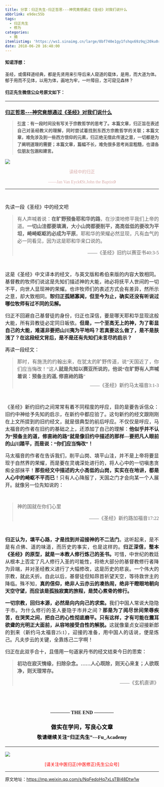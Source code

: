 ```yaml
---
title: 分享：归正先生-归正哲思---神究竟想通过《圣经》对我们说什么
abbrlink: e9dec55b
tags:
  - 归正先生
  - 修为
categories:
  - 摘
itemlistimg: 'https://ws1.sinaimg.cn/large/8bf740e1gy1fshqx69z9qj20ku0rshdt.jpg'
date: 2018-06-20 16:48:00
---
```


#### 知诺浮想：

圣经，或儒释道经典，都是先贤用来引导后来人窥道的载体，是用，而大道为体。
郁于用而不见体，以用为体，画地为牢，一叶障目，怎可窥见森林？



#### 归正先生微信公众号原文如下：
---

###  [归正哲思---神究竟想通过《圣经》对我们说什么](https://mp.weixin.qq.com/s/NqFedoHq7xLsTBl48Dtw1w "跳转至原文")

<div class="rich_media_content ">
                    <blockquote><p style="text-align: justify;margin-bottom: 10px;margin-top: 15px;"><span style="font-family: 仿宋;font-size: 16px;"><span style="font-size: 16px;white-space: pre-wrap;text-decoration: underline;"><strong style="font-size: 14px;line-height: 1.6;"><span style="font-family: 仿宋;">引言</span></strong></span><strong style="white-space: pre-wrap;font-size: 14px;line-height: 1.6;"><span style="font-family: 仿宋;">：有一段时间没有写关于宗教哲学的思考了。</span></strong></span><span style="font-family: 仿宋;font-size: 16px;"><strong style="white-space: pre-wrap;font-size: 14px;line-height: 1.6;">本篇文章，归正旨在表述自己对圣经教义的理解，同时尝试着找到东西方宗教哲学的关联；本篇文章，难免涉及到一些西方信仰的元素，归正绝无借此传道之意，一切都是为了阐明道理的需要；本篇文章，</strong></span><strong style="font-family: 仿宋;white-space: pre-wrap;font-size: 14px;line-height: 1.6;">篇幅不长，难免很多思考尚显粗糙，也请各位朋友包涵和建言。</strong></p></blockquote><p style="text-align: justify;"><span style="font-family: 仿宋;font-size: 16px;"><strong style="white-space: pre-wrap;font-size: 14px;line-height: 1.6;"><span style="font-family: 仿宋;"></span></strong></span></p><p style="line-height: normal;"><img style="clear: both; display: block; margin:auto;" src="https://ws1.sinaimg.cn/large/8bf740e1gy1fshqx69z9qj20ku0rshdt.jpg" data-type="jpeg" data-w="750" style=""  /></p><p style="text-align: center;line-height: normal;"><span style="color: rgb(215, 171, 169);font-family: 仿宋;font-size: 14px;">读经中的归正</span></p><p style="text-align: center;line-height: normal;margin-bottom: 10px;"><span style="color: rgb(215, 171, 169);font-family: 仿宋;font-size: 14px;">——Jan Van Eyck《St.John the Baptist</span><span style="color: rgb(215, 171, 169);font-family: 仿宋;font-size: 14px;">》</span></p><hr  /><p style="text-align: center;line-height: normal;"><span style="color: rgb(215, 171, 169);font-family: 仿宋;font-size: 14px;"></span><br  /></p><p style="text-align: justify;margin-bottom: 15px;"><span style="font-family: 仿宋;font-size: 16px;">先读一段《圣经》中的经文吧<br  /></span></p><blockquote><p style="text-align: justify;"><span style="font-family: 仿宋;font-size: 16px;">有人声喊着说：</span><strong><span style="font-family: 仿宋;font-size: 16px;">在旷野预备耶和华的路</span></strong><span style="font-family: 仿宋;font-size: 16px;">，在沙漠地修平我们上帝的道。</span><strong><span style="font-family: 仿宋;font-size: 16px;">一切山洼都要填满，大小山岗都要削平，高高低低的要改为平坦，崎崎岖岖的必成为平原</span></strong><span style="font-family: 仿宋;font-size: 16px;">。耶和华的荣耀必然显现，凡有血气的必一同看见，因为这是耶和华亲口说的。</span><br  /></p><p style="text-align: right;"><span style="font-family:仿宋;font-size:16px;">——《圣经》旧约以赛亚书40:3-5</span></p></blockquote><p style="text-align: justify;"><span style="font-family:仿宋;font-size:16px;">&nbsp;</span></p><p style="text-align: justify;margin-top: 15px;margin-bottom: 15px;"><span style="font-family:仿宋;font-size:16px;"><span style="font-family:仿宋;">这是《圣经》中文译本的经文，与英文版和希伯来版的内容大致相同。基督教的牧师们说这是先知们描述神的大能，祂必将抚平人世间的一切不平，向世人显现神的荣耀。也许牧师们的表述方式会有差异，然所示之意，却大致相同。<strong>恕归正孤陋寡闻，但至今为止，确实还没有听说过哪位牧师有过不同的见解。</strong></span></span></p><p style="text-align: justify;margin-top: 15px;margin-bottom: 15px;"><span style="font-family: 仿宋;font-size: 16px;">归正不回避自己基督徒的身份，归正也深信，要是哪天耶和华显现这般大能，所有异教徒必定同日皈依。<strong>但是，一个至高无上的神，为了彰显自己的大能，难道非要把山川夷为平地吗？若真要这么做了，是不是肤浅了？在这段经文背后，是不是还有先知们未言尽的启示？</strong></span></p><p style="text-align: justify;margin-top: 15px;margin-bottom: 15px;"><span style="font-family: 仿宋;font-size: 16px;">再读一段经文：</span></p><blockquote><p style="text-align: justify;margin-top: 15px;margin-bottom: 5px;"><span style="font-family: 仿宋;font-size: 16px;">那时，有施洗的约翰出来，在犹太的旷野传道，说“天国近了，你们应当悔改！”这人</span><strong><span style="font-family: 仿宋;font-size: 16px;">就是先知以赛亚所说的，他说“在旷野有人声喊着说：预备主的道, 修直祂的路</span></strong><span style="font-family: 仿宋;font-size: 16px;">”</span></p><p style="text-align: right;margin-bottom: 15px;margin-top: 5px;"><span style="font-family: 仿宋;font-size: 16px;">——《圣经》新约马太福音3:1-3</span></p></blockquote><p style="text-align: justify;"><span style="font-family:仿宋;font-size:16px;">&nbsp;</span></p><p style="text-align: justify;"><span style="font-family:仿宋;font-size:16px;"><span style="font-family:仿宋;">《圣经》新约旧约之间常常有着不同程度的呼应，目的是要告诉信众：旧约中神给予先知的启示，在新约中都应验了。这句新约的经文跟刚刚在上文所提到的旧约经文，就是很典型的前后呼应。不仅仅是呼应，马太福音的作者在旧约的基础之上，还添加了自己的理解：<strong>他</strong></span><strong><span style="font-family:仿宋;">似乎并不认为</span>“预备主的道，修直祂的路”就是像旧约中描述的那样---要把凡人眼前的山川踏平，而是说：“你们应当悔改”！</strong></span></p><p style="text-align: justify;margin-top: 15px;"><span style="font-family: 仿宋;font-size: 16px;">马太福音的作者在告诉我们，削平山岗、填平山洼，并不是上帝将要显现于自然界的荣耀，而是要在灵魂深处进行的，将人心中的一切嗔恚贪痴全部抹平！</span><strong><span style="font-family: 仿宋;font-size: 16px;">那些经文中描述的大小高低的山岗，实实在在地讲，都是人心中的崎岖不平而已</span></strong><span style="font-family: 仿宋;font-size: 16px;">！只有人心降服了，天国之门才会向某一个人展开。就像另一位先知说的：</span></p><p style="text-align: justify;"><span style="font-family:仿宋;font-size:16px;">&nbsp;</span></p><blockquote><p style="text-align: justify;"><span style="font-family:仿宋;font-size:16px;">神的国就在你们心里</span></p><p style="text-align: right;"><span style="font-family:仿宋;font-size:16px;">——《圣经》新约路加福音17:22</span></p></blockquote><p style="text-align: justify;"><span style="font-family:仿宋;font-size:16px;">&nbsp;</span></p><p style="text-align: justify;margin-bottom: 15px;"><strong><span style="font-family: 仿宋;font-size: 16px;"><span style="font-family:仿宋;">归正认为，填平心路，才是找到并迎接神的不二法门</span></span></strong><span style="font-family:仿宋;font-size:16px;"><span style="font-family:仿宋;">。这听起来，是不是有点佛、道的味道，而历史的事实，也是这样的。</span></span><strong><span style="font-family: 仿宋;font-size: 16px;"><span style="font-family:仿宋;">归正深信，整本《圣经》的原型，就是一本教人修行炼己的圣书。</span></span></strong><span style="font-family:仿宋;font-size:16px;"><span style="font-family:仿宋;">可惜，中世纪的教廷从根本上否定了凡人修行入圣的可能性，将绝大部分的基督教修行者降为异端，并对圣经教义进行了大幅修改，这是历史的悲哀。一个伟大的宗教，就此夭折。自此以后，基督徒但知昂首祈望天空，等待救世主的降临。殊不知，</span></span><strong><span style="font-family: 仿宋;font-size: 16px;"><span style="font-family:仿宋;">真的信仰，绝非人云亦云的凑热闹，绝非干瞪眼地朝向天空守望，而应该是孤独寂寞的旅程，是焚心煮骨的修行。</span></span></strong></p><p style="text-align: justify;margin-top: 15px;"><strong><span style="font-family: 仿宋;font-size: 16px;">一切宗教，回归本源，必然是向内向己的求索。</span></strong><span style="font-family: 仿宋;font-size: 16px;">我们中国人常说大隐隐于市。为什么修行的圣人要隐于市井之间？<strong>那是为了阅尽世间荣辱疾苦，在哭笑之间，把自己的心性彻底磨平。</strong><strong>只有这样，才有可能在震耳欲聋的光明正大面前，从容地接受自性的解脱。</strong>这就像童贞女迎接新郎的到来（新约马太福音25:1），迎接的准备，用中国人的话说，便是炼己。凡夫步云的关键，全靠炼己二字啊！</span></p><p style="text-align: justify;margin-top: 15px;"><span style="font-family: 仿宋;font-size: 16px;">归正在此双手合十，且借用一句道家丹书的经文结束今日的思索：</span></p><blockquote><p style="text-align: justify;margin-top: 15px;"><strong><span style="font-family: 仿宋;font-size: 16px;">初功在寂灭情缘，扫除杂念。……人心既除，则天心来复；人欲既净，则天理常存。</span></strong></p><p style="text-align: right;"><span style="font-family:仿宋;font-size:16px;">——《玄机直讲》</span></p></blockquote><p style="text-align: left;"><span style="font-family:仿宋;font-size:16px;"><br  /></span></p><p style="text-align: left;"><br  /></p><p style="margin-top: 15px;margin-bottom: 15px;white-space: normal;text-align: center;"><span style="font-family: 仿宋;font-size: 16px;"><strong style="text-align: justify;">———— THE&nbsp;END ————</strong></span></p><p style="margin-top: 15px;margin-bottom: 15px;white-space: normal;text-align: justify;"><span style="font-family: 仿宋;font-size: 16px;"></span></p><p style="margin-top: 25px;margin-bottom: 5px;font-size: 16px;white-space: normal;max-width: 100%;min-height: 1em;color: rgb(62, 62, 62);text-align: center;line-height: 1.75em;box-sizing: border-box !important;word-wrap: break-word !important;"><strong><span style="font-size: 18px;color: rgb(0, 0, 0);max-width: 100%;font-family: 仿宋;letter-spacing: 0.5px;box-sizing: border-box !important;word-wrap: break-word !important;">做实在学问，写良心文章</span></strong></p><p style="margin-top: 5px;margin-bottom: 15px;font-size: 16px;white-space: normal;max-width: 100%;min-height: 1em;color: rgb(62, 62, 62);line-height: 1.75em;text-align: center;box-sizing: border-box !important;word-wrap: break-word !important;"><strong><span style="color: rgb(0, 0, 0);max-width: 100%;font-family: 仿宋;letter-spacing: 0.5px;box-sizing: border-box !important;word-wrap: break-word !important;">敬请继续关注“归正先生”---Fu_Academy</span></strong></p><hr style="font-size: 16px;white-space: normal;max-width: 100%;color: rgb(62, 62, 62);box-sizing: border-box !important;word-wrap: break-word !important;"  />
					<img style="clear: both; display: block; margin:auto;" src="https://ws1.sinaimg.cn/mw690/8bf740e1gy1fgqt1hfuomj20hs0bzmyp.jpg" /><p style="text-align: center; color: red">[请关注中医归正(中医修正)先生公众号]</p><hr />
                </div>



原文地址：https://mp.weixin.qq.com/s/NqFedoHq7xLsTBl48Dtw1w
